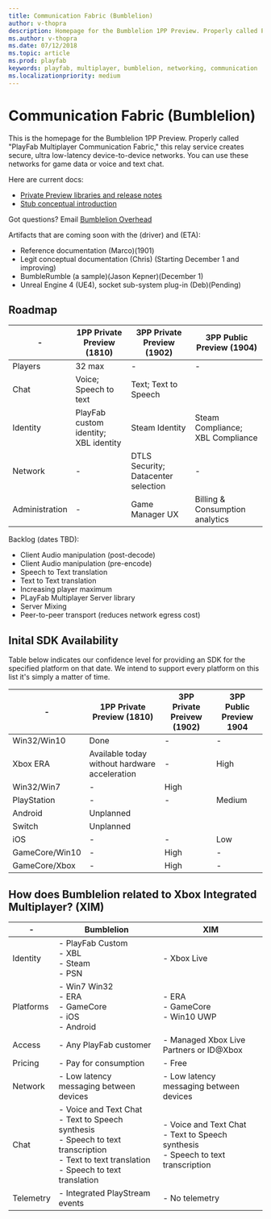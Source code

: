 ```yaml
---
title: Communication Fabric (Bumblelion)
author: v-thopra
description: Homepage for the Bumblelion 1PP Preview. Properly called PlayFab Multiplayer Communication Fabric.
ms.author: v-thopra
ms.date: 07/12/2018
ms.topic: article
ms.prod: playfab
keywords: playfab, multiplayer, bumblelion, networking, communication
ms.localizationpriority: medium
---
```


# Communication Fabric (Bumblelion)

This is the homepage for the Bumblelion 1PP Preview. Properly called "PlayFab Multiplayer Communication Fabric," this relay service creates secure, ultra low-latency device-to-device networks. You can use these networks for game data or voice and text chat.

Here are current docs:

- [Private Preview libraries and release notes](./bmb-quickstart.md)
- [Stub conceptual introduction](./intro-to-networking.md)

Got questions? Email [Bumblelion Overhead](mailto:bumblelionoverhead@microsoft.com)

Artifacts that are coming soon with the (driver) and (ETA):

- Reference documentation (Marco)(1901)
- Legit conceptual documentation (Chris) (Starting December 1 and improving)
- BumbleRumble (a sample)(Jason Kepner)(December 1)
- Unreal Engine 4 (UE4), socket sub-system plug-in (Deb)(Pending)


## Roadmap

|-|1PP Private Preview (1810)|3PP Private Preview (1902)|3PP Public Preview (1904)|
|-|-|-|-|
|Players|32 max|-|-|
|Chat|Voice; Speech to text|Text; Text to Speech||
|Identity|PlayFab custom identity; XBL identity|Steam Identity|Steam Compliance; XBL Compliance|
|Network|-|DTLS Security; Datacenter selection|-|
|Administration|-|Game Manager UX | Billing & Consumption analytics|

Backlog (dates TBD):

- Client Audio manipulation (post-decode)
- Client Audio manipulation (pre-encode)
- Speech to Text translation
- Text to Text translation
- Increasing player maximum
- PLayFab Multiplayer Server library
- Server Mixing
- Peer-to-peer transport (reduces network egress cost)


## Inital SDK Availability

Table below indicates our confidence level for providing an SDK for the specified platform on that date. We intend to support every platform on this list it's simply a matter of time.

|-|1PP Private Preview (1810)|3PP Private Preivew (1902)|3PP Public Preview 1904|
|-|-|-|-|
|Win32/Win10|Done|-|-|
|Xbox ERA|Available today without hardware acceleration|-|High|
|Win32/Win7|-|High||
|PlayStation|-|-|Medium|
|Android|Unplanned|
|Switch|Unplanned|
|iOS|-|-|Low|
|GameCore/Win10|-|High|-|
|GameCore/Xbox|-|High|-|

## How does Bumblelion related to Xbox Integrated Multiplayer? (XIM)

|-|Bumblelion | XIM |
|-|-|-|
|Identity|- PlayFab Custom <br> - XBL <br> - Steam <br> - PSN <br> |- Xbox Live|
|Platforms|- Win7 Win32 <br> - ERA <br> - GameCore <br> - iOS <br> - Android|- ERA <br> - GameCore <br> - Win10 UWP|
|Access|- Any PlayFab customer |- Managed Xbox Live Partners or ID@Xbox|
|Pricing|- Pay for consumption |- Free|
|Network|- Low latency messaging between devices | - Low latency messaging between devices |
|Chat|- Voice and Text Chat <br> - Text to Speech synthesis <br> - Speech to text transcription <br> - Text to text translation <br> - Speech to text translation |- Voice and Text Chat <br> - Text to Speech synthesis <br> - Speech to text transcription |
|Telemetry| - Integrated PlayStream events | - No telemetry |
